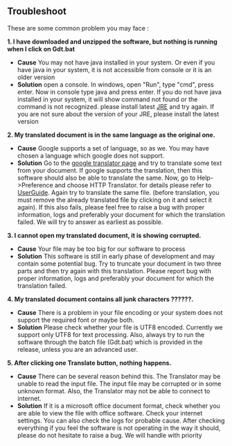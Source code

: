 ## Troubleshoot ##

These are some common problem you may face :
<p><b>1. I have downloaded and unzipped the software, but nothing is running when I click on Gdt.bat</b>
<ul><li><b>Cause</b> You may not have java installed in your system. Or even if you have java in your system, it is not accessible from console or it is an older version<br>
</li><li><b>Solution</b> open a console. In windows, open "Run", type "cmd", press enter. Now in console type java and press enter. If you do not have java installed in your system, it will show command not found or the command is not recognized. please install latest <a href='http://www.oracle.com/technetwork/java/javase/downloads/index.html'>JRE</a> and try again. If you are not sure about the version of your JRE, please install the latest version</p></li></ul>

<p><b>2. My translated document is in the same language as the original one.</b>
<ul><li><b>Cause</b> Google supports a set of language, so as we. You may have chosen a language which google does not support.<br>
</li><li><b>Solution</b> Go to the <a href='http://translate.google.com'>google translator page</a> and try to translate some text from your document. If google supports the translation, then this software should also be able to translate the same. Now, go to Help->Preference and choose HTTP Translator. for details please refer to <a href='http://code.google.com/p/google-document-translator/wiki/UserGuide'>UserGuide</a>. Again try to translate the same file. (before translation, you must remove the already translated file by clicking on it and select it again). If this also fails, please feel free to raise a bug with proper information, logs and preferably your document for which the translation failed. We will try to answer as earliest as possible.</p></li></ul>


<p><b>3. I cannot open my translated document, it is showing corrupted.</b>
<ul><li><b>Cause</b> Your file may be too big for our software to process<br>
</li><li><b>Solution</b> This software is still in early phase of development and may contain some potential bug. Try to truncate your document in two three parts and then try again with this translation. Please report bug with proper information, logs and preferably your document for which the translation failed.</p></li></ul>

<p><b>4. My translated document contains all junk characters ??????.</b>
<ul><li><b>Cause</b> There is a problem in your file encoding or your system does not support the required font or maybe both.<br>
</li><li><b>Solution</b> Please check whether your file is UTF8 encoded. Currently we support only UTF8 for text processing. Also, always try to run the software through the batch file (Gdt.bat) which is provided in the release, unless you are an advanced user.</p></li></ul>

<p><b>5. After clicking one Translate button, nothing happens.</b>
<ul><li><b>Cause</b> There can be several reason behind this. The Translator may be unable to read the input file. The input file may be corrupted or in some unknown format. Also, the Translator may not be able to connect to internet.<br>
</li><li><b>Solution</b> If it is a microsoft office document format, check whether you are able to view the file with office software. Check your internet settings. You can also check the logs for probable cause. After checking everything if you feel the software is not operating in the way it should, please do not hesitate to raise a bug. We will handle with priority</p>
